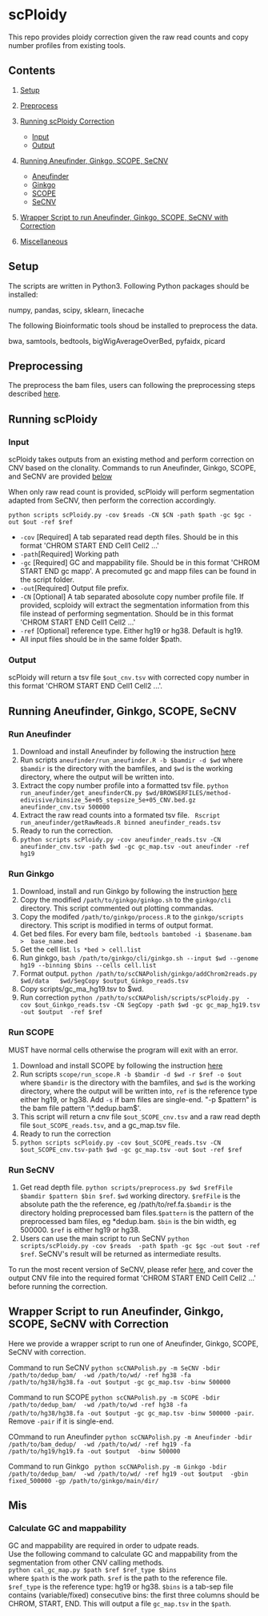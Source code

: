 # scPloidy
This repo provides ploidy correction given the raw read counts and copy number profiles from existing tools.

## Contents
1. [Setup](#setup)
2. [Preprocess](#pre)
3. [Running scPloidy Correction](#runscploidy)
	- [Input](#input)
	- [Output](#output)

4. [Running Aneufinder, Ginkgo, SCOPE, SeCNV](#runothers)
   - [Aneufinder](#aneufinder)
   - [Ginkgo](#ginkgo)
   - [SCOPE](#scope)
   - [SeCNV](#secnv)
5. [Wrapper Script to run Aneufinder, Ginkgo, SCOPE, SeCNV with Correction](#wrapper)
6. [Miscellaneous](#mis)

<a name="setup"></a>
## Setup

The scripts are written in Python3. Following Python packages should be installed:

numpy, pandas, scipy, sklearn, linecache

The following Bioinformatic tools shoud be installed to preprocess the data. 

bwa, samtools, bedtools, bigWigAverageOverBed, pyfaidx, picard
<a name="pre"></a>
## Preprocessing
The preprocess the bam files, users can following the preprocessing steps described [here](https://github.com/deepomicslab/SeCNV).
<a name="runscploidy"></a>
## Running scPloidy

<a name="input"></a>
### Input
scPloidy takes outputs from an existing method and perform correction on CNV based on the clonality. Commands to run Aneufinder, Ginkgo, SCOPE, and SeCNV are provided [below](#runothers) 

When only raw read count is provided, scPloidy will perform segmentation adapted from SeCNV, then perform the correction accordingly. 

`python scripts scPloidy.py -cov $reads -CN $CN -path $path -gc $gc -out $out -ref $ref`
- `-cov` [Required] A tab separated read depth files. Should be in this format 'CHROM START END Cell1 Cell2 ...'
- `-path`[Required] Working path
- `-gc` [Required] GC and mappability file. Should be in this format 'CHROM START END gc mapp'. A precomuted gc and mapp files can be found in the script folder.
- `-out`[Required] Output file prefix.
- `-CN` [Optional] A tab separated abosolute copy number profile file. If provided, scploidy will extract the segmentation information from this file instead of performing segmentation. Should be in this format 'CHROM START END Cell1 Cell2 ...'
- `-ref` [Optional] reference type. Either hg19 or hg38. Default is hg19. 
- All input files should be in the same folder $path. 

<a name="output"></a>
### Output
scPloidy will return a tsv file `$out_cnv.tsv` with corrected copy number in this format 'CHROM START END Cell1 Cell2 ...'.

<a name="runothers"></a>
## Running Aneufinder, Ginkgo, SCOPE, SeCNV
<a name="aneufinder"></a>
### Run Aneufinder
1. Download and install Aneufinder by following the instruction [here](https://github.com/ataudt/aneufinder)
2. Run scripts `aneufinder/run_aneufinder.R -b $bamdir -d $wd` where `$bamdir` is the directory with the bamfiles, and `$wd` is the working directory, where the output will be written into.
3. Extract the copy number profile into a formatted tsv file. `python run_aneufinder/get_aneufinderCN.py $wd/BROWSERFILES/method-edivisive/binsize_5e+05_stepsize_5e+05_CNV.bed.gz aneufinder_cnv.tsv 500000`
4. Extract the raw read counts into a formated tsv file. `
Rscript run_aneufinder/getRawReads.R binned aneufinder_reads.tsv`
5. Ready to run the correction.
6. `python scripts scPloidy.py -cov aneufinder_reads.tsv -CN aneufinder_cnv.tsv -path $wd -gc gc_map.tsv -out aneufinder -ref hg19`
<a name="ginkgo"></a>
### Run Ginkgo
1. Download, install and run Ginkgo by following the instruction [here](https://github.com/compbiofan/SingleCellCNABenchmark#ginkgo)
2. Copy the modified `/path/to/ginkgo/ginkgo.sh` to the `ginkgo/cli` directory. This script commented out plotting commandas.
3. Copy the modifed `/path/to/ginkgo/process.R` to the `ginkgo/scripts` directory. This script is modified in terms of output format. 
4. Get bed files. For every bam file, `bedtools bamtobed -i $basename.bam  >  base_name.bed`
5. Get the cell list. `ls *bed > cell.list` 
6. Run ginkgo, `bash /path/to/ginkgo/cli/ginkgo.sh --input $wd --genome hg19 --binning $bins --cells cell.list`
7. Format output. `python /path/to/scCNAPolish/ginkgo/addChrom2reads.py  $wd/data   $wd/SegCopy $output_Ginkgo_reads.tsv` 
8. Copy scripts/gc_ma_hg19.tsv to $wd.
9. Run correction `python /path/to/scCNAPolish/scripts/scPloidy.py  -cov $out_Ginkgo_reads.tsv -CN SegCopy -path $wd -gc gc_map_hg19.tsv  -out $output  -ref $ref`

<a name="scope"></a>
### Run SCOPE
MUST have normal cells otherwise the program will exit with an error. 
1. Download and install SCOPE by following the instruction [here]([https://github.com/ataudt/aneufinder](https://github.com/rujinwang/SCOPE/tree/master))
2. Run scripts `scope/run_scope.R -b $bamdir -d $wd -r $ref -o $out ` where `$bamdir` is the directory with the bamfiles, and `$wd` is the working directory, where the output will be written into, `ref` is the reference type either hg19, or hg38. Add `-s` if bam files are single-end. "-p $pattern" is the bam file pattern '\*.dedup.bam$'.
3. This script will return a cnv file `$out_SCOPE_cnv.tsv` and a raw read depth file `$out_SCOPE_reads.tsv`, and a gc_map.tsv file.
4. Ready to run the correction
5.  `python scripts scPloidy.py -cov $out_SCOPE_reads.tsv -CN $out_SCOPE_cnv.tsv-path $wd -gc gc_map.tsv -out $out -ref $ref`
<a name="secnv"></a>
### Run SeCNV
1. Get read depth file. `python scripts/preprocess.py $wd $refFile $bamdir $pattern $bin $ref`. `$wd` working directory. `$refFile` is the absolute path the the reference, eg /path/to/ref.fa.`$bamdir` is the directory holding preprocessed bam files.`$pattern` is the pattern of the preprocessed bam files, eg \*dedup.bam. `$bin` is the bin width, eg 500000. `$ref` is either hg19 or hg38. 
2. Users can use the main script to run SeCNV `python scripts/scPloidy.py -cov $reads  -path $path -gc $gc -out $out -ref $ref`. SeCNV's result will be returned as intermediate results. 

To run the most recent version of SeCNV, please refer [here](https://github.com/deepomicslab/SeCNV), and cover the output CNV file into the required format 'CHROM START END Cell1 Cell2 ...' before running the correction. 

<a name="wrapper"></a>
## Wrapper Script to run Aneufinder, Ginkgo, SCOPE, SeCNV with Correction
Here we provide a wrapper script to run one of  Aneufinder, Ginkgo, SCOPE, SeCNV with correction. 

Command to run SeCNV `python scCNAPolish.py -m SeCNV -bdir /path/to/dedup_bam/  -wd /path/to/wd/ -ref hg38 -fa /path/to/hg38/hg38.fa -out $output -gc gc_map.tsv -binw 500000 `

Command to run SCOPE `python scCNAPolish.py -m SCOPE -bdir /path/to/dedup_bam/  -wd /path/to/wd -ref hg38 -fa /path/to/hg38/hg38.fa -out $output -gc gc_map.tsv -binw 500000 -pair`. Remove `-pair` if it is single-end. 

COmmand to run Aneufinder `python scCNAPolish.py -m Aneufinder -bdir /path/to/bam_dedup/  -wd /path/to/wd/ -ref hg19 -fa /path/to/hg19/hg19.fa -out $output  -binw 500000`

Command to run Ginkgo ` python scCNAPolish.py -m Ginkgo -bdir /path/to/dedup_bam/  -wd /path/to/wd/ -ref hg19 -out $output  -gbin fixed_500000 -gp /path/to/ginkgo/main/dir/`

<a name="mis"></a>
## Mis
### Calculate GC and mappability
GC and mappability are required in order to udpate reads.</br>
Use the following command to calculate GC and mappability from the segmentation from other CNV calling methods. </br>
`python cal_gc_map.py $path $ref $ref_type $bins` </br>
where `$path` is the work path. `$ref` is the path to the reference file. `$ref_type` is the reference type: hg19 or hg38. `$bins` is a tab-sep file contains (variable/fixed) consecutive bins: the first three columns should be CHROM, START, END. This will output a file `gc_map.tsv` in the `$path`. 
